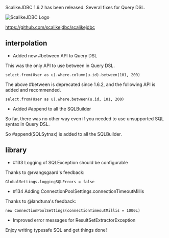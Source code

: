 ScalikeJDBC 1.6.2 has been released. Several fixes for Query DSL.

![ScalikeJDBC Logo](https://scalikejdbc.org/img/logo.png)

https://github.com/scalikejdbc/scalikejdbc

## interpolation

- Added new #between API to Query DSL

This was the only API to use between in Query DSL.

    select.from(User as u).where.column(u.id).between(101, 200)

The above #between is deprecated since 1.6.2, and the following API is added and recommended.

    select.from(User as u).where.between(u.id, 101, 200) 

- Added #append to all the SQLBuilder

So far, there was no other way even if you needed to use unsupported SQL syntax in Query DSL. 

So #append(SQLSytnax) is added to all the SQLBuilder.


## library

- #133 Logging of SQLException should be configurable

Thanks to @rvangsgaard's feedback:

    GlobalSettings.loggingSQLErrors = false

- #134 Adding ConnectionPoolSettings.connectionTimeoutMillis

Thanks to @landtuna's feedback:

    new ConnectionPoolSettings(connectionTimeoutMillis = 1000L)

- Improved error messages for ResultSetExtractorException


Enjoy writing typesafe SQL and get things done!

